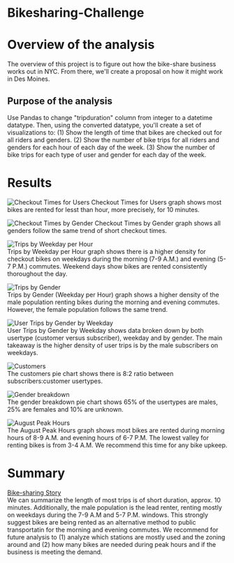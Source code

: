 # Bikesharing-Challenge
# Overview of the analysis
The overview of this project is to figure out how the bike-share business works out in NYC. From there, we'll create a proposal on how it might work in Des Moines.
## Purpose of the analysis
Use Pandas to change "tripduration" column from integer to a datetime datatype. Then, using the converted datatype, you'll create a set of visualizations to:
(1) Show the length of time that bikes are checked out for all riders and genders.
(2) Show the number of bike trips for all riders and genders for each hour of each day of the week.
(3) Show the number of bike trips for each type of user and gender for each day of the week.
# Results
![Checkout Times for Users](https://github.com/arelysrsd87/Bikesharing-Challenge/blob/main/Images/checkout%20times%20for%20users.jpg)
Checkout Times for Users graph shows most bikes are rented for lesst than hour, more precisely, for 10 minutes.

![Checkout Times by Gender](https://github.com/arelysrsd87/Bikesharing-Challenge/blob/main/Images/checkout%20times%20by%20gender.jpg)
Checkout Times by Gender graph shows all genders follow the same trend of short checkout times.

![Trips by Weekday per Hour](https://github.com/arelysrsd87/Bikesharing-Challenge/blob/main/Images/trips%20by%20weekday%20per%20hour.jpg)   
Trips by Weekday per Hour graph shows there is a higher density for checkout bikes on weekdays during the morning (7-9 A.M.) and evening (5-7 P.M.) commutes. Weekend days show bikes are rented consistently thoroughout the day.

![Trips by Gender](https://github.com/arelysrsd87/Bikesharing-Challenge/blob/main/Images/trips%20by%20gender%20weekday%20per%20hour.jpg)    
Trips by Gender (Weekday per Hour) graph shows a higher density of the male population renting bikes during the morning and evening commutes. However, the female population follows the same trend.

![User Trips by Gender by Weekday](https://github.com/arelysrsd87/Bikesharing-Challenge/blob/main/Images/user%20trips%20by%20gender%20by%20weekday.jpg)    
User Trips by Gender by Weekday shows data broken down by both usertype (customer versus subscriber), weekday and by gender. The main takeaway is the higher density of user trips is by the male subscribers on weekdays.

![Customers](https://github.com/arelysrsd87/Bikesharing-Challenge/blob/main/Images/customers.jpg)   
The customers pie chart shows there is 8:2 ratio between subscribers:customer usertypes.

![Gender breakdown](https://github.com/arelysrsd87/Bikesharing-Challenge/blob/main/Images/gender%20breakdown.jpg)     
The gender breakdown pie chart shows 65% of the usertypes are males, 25% are females and 10% are unknown.

![August Peak Hours](https://github.com/arelysrsd87/Bikesharing-Challenge/blob/main/Images/August%20peak%20hours.jpg)   
The August Peak Hours graph shows most bikes are rented during morning hours of 8-9 A.M. and evening hours of 6-7 P.M. The lowest valley for renting bikes is from 3-4 A.M. We recommend this time for any bike upkeep.

# Summary
[Bike-sharing Story](https://public.tableau.com/app/profile/arelys.rosado/viz/BikesharingChallenge_16245815694580/Bike-sharingChallenge)    
We can summarize the length of most trips is of short duration, approx. 10 minutes. Additionally, the male population is the lead renter, renting mostly on weekdays during the 7-9 A.M and 5-7 P.M. windows. This strongly suggest bikes are being rented as an alternative method to public transportatin for the morning and evening commutes. We recommend for future analysis to 
(1) analyze which stations are mostly used and the zoning around and
(2) how many bikes are needed during peak hours and if the business is meeting the demand. 
